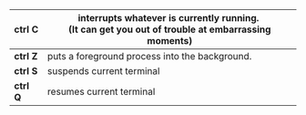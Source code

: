 |**ctrl C**|interrupts whatever is currently running.   <br>(It can get you out of trouble at embarrassing moments)|
|---|---|
|**ctrl Z**|puts a foreground process into the background.|
|**ctrl S**|suspends current terminal|
|**ctrl Q**|resumes current terminal|